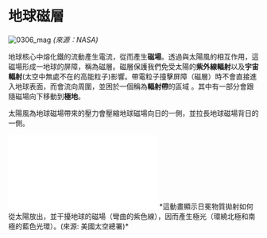 # 地球磁層

![0306_mag](./static/0306_mag.gif)
*(來源︰NASA)*

地球核心中熔化鐵的流動產生電流，從而產生**磁場**。透過與太陽風的相互作用，這磁場形成一地球的屏障，稱為磁層。磁層保護我們免受太陽的**紫外線輻射**以及**宇宙輻射**(太空中無處不在的高能粒子)影響。帶電粒子撞擊屏障（磁層）時不會直接進入地球表面，而會流向周圍，並困於一個稱為**輻射帶**的區域 。其中有一部分會跟隨磁場向下移動到**極地**。

太陽風為地球磁場帶來的壓力會壓縮地球磁場向日的一側，並拉長地球磁場背日的一側。

<iframe src="./videos/magnetic_field.mp4" frameborder="0" allowfullscreen></iframe>
*這動畫顯示日冕物質拋射如何從太陽放出，並干擾地球的磁場（彎曲的紫色線），因而產生極光（環繞北極和南極的藍色光環）。(來源: 美國太空總署)*
